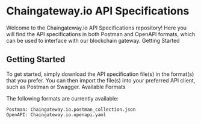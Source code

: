 # Chaingateway.io API Specifications

Welcome to the Chaingateway.io API Specifications repository! Here you will find the API specifications in both Postman and OpenAPI formats, which can be used to interface with our blockchain gateway.
Getting Started

## Getting Started
To get started, simply download the API specification file(s) in the format(s) that you prefer. You can then import the file(s) into your preferred API client, such as Postman or Swagger.
Available Formats

The following formats are currently available:

    Postman: Chaingateway.io.postman_collection.json
    OpenAPI: Chaingateway.io.openapi.yaml
